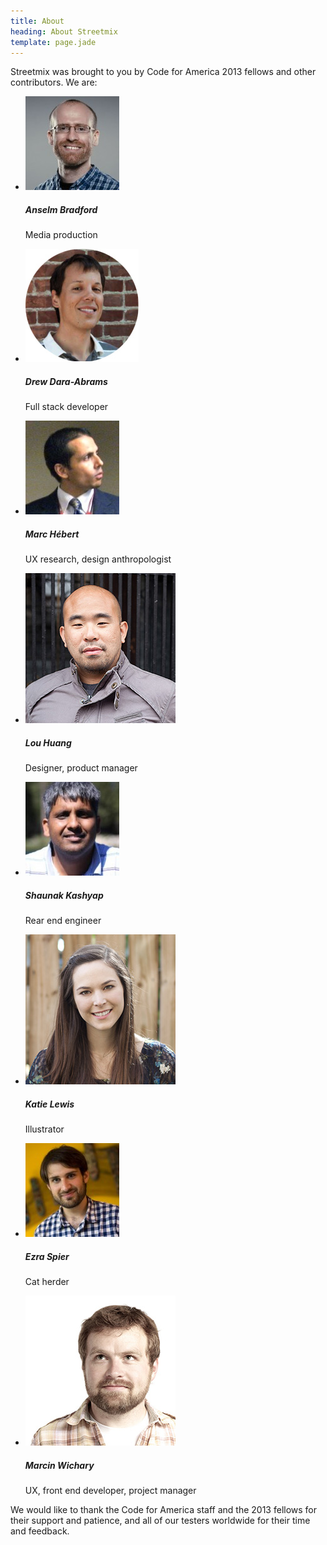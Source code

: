 ```yaml
---
title: About
heading: About Streetmix
template: page.jade
---
```


Streetmix was brought to you by Code for America 2013 fellows and other contributors. We are:

<ul class='team small-block-grid-2 medium-block-grid-3 large-block-grid-4'>
  <li>
    <div class='portrait'>
      <a href='http://twitter.com/anselmbradford'><img src='/images/team/anselm-bradford.jpg'></a>
    </div>
    <h5 class='name'>Anselm Bradford</h5>
    <p class='title'>Media production</p>
  </li>
  <li>
    <div class='portrait'>
      <a href='http://twitter.com/drewdaraabrams'><img src='/images/team/drew-dara-abrams.jpg'></a>
    </div>
    <h5 class='name'>Drew Dara-Abrams</h5>
    <p class='title'>Full stack developer</p>
  </li>
  <li>
    <div class='portrait'>
      <a href='http://www.linkedin.com/pub/marc-hebert/1/2bb/66'><img src='/images/team/marc-hebert.jpg'></a>
    </div>
    <h5 class='name'>Marc Hébert</h5>
    <p class='title'>UX research, design anthropologist</p>
  </li>
  <li>
    <div class='portrait'>
      <a href='http://louhuang.com/'><img src='/images/team/lou-huang.jpg'></a>
    </div>
    <h5 class='name'>Lou Huang</h5>
    <p class='title'>Designer, product manager</p>
  </li>
  <li>
    <div class='portrait'>
      <a href='http://twitter.com/shaunak'><img src='/images/team/shaunak-kashyap.jpg'></a>
    </div>
    <h5 class='name'>Shaunak Kashyap</h5>
    <p class='title'>Rear end engineer</p>
  </li>
  <li>
    <div class='portrait'>
      <a href='http://twitter.com/klizlewis'><img src='/images/team/katie-lewis.jpg'></a>
    </div>
    <h5 class='name'>Katie Lewis</h5>
    <p class='title'>Illustrator</p>
  </li>
  <li>
    <div class='portrait'>
      <a href='http://ahhrrr.com/'><img src='/images/team/ezra-spier.jpg'></a>
    </div>
    <h5 class='name'>Ezra Spier</h5>
    <p class='title'>Cat herder</p>
  </li>
  <li>
    <div class='portrait'>
      <a href='http://aresluna.org/'><img src='/images/team/marcin-wichary.jpg'></a>
    </div>
    <h5 class='name'>Marcin Wichary</h5>
    <p class='title'>UX, front end developer, project manager</p>
  </li>
</ul>


We would like to thank the Code for America staff and the 2013 fellows for their support and patience, and all of our testers worldwide for their time and feedback.
